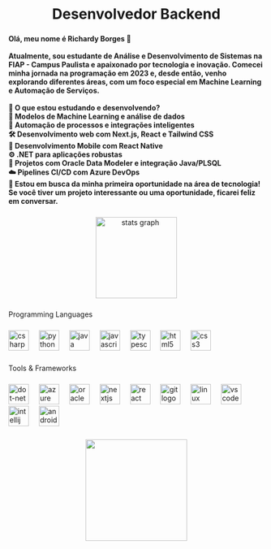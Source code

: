 <h1 align="center">Desenvolvedor Backend</h1>

###

<h4 align="left">Olá, meu nome é Richardy Borges 👋<br><br>Atualmente, sou estudante de Análise e Desenvolvimento de Sistemas na FIAP - Campus Paulista e apaixonado por tecnologia e inovação. Comecei minha jornada na programação em 2023 e, desde então, venho explorando diferentes áreas, com um foco especial em Machine Learning e Automação de Serviços.<br><br>📌 O que estou estudando e desenvolvendo?<br>🚀 Modelos de Machine Learning e análise de dados<br>🤖 Automação de processos e integrações inteligentes<br>🛠️ Desenvolvimento web com Next.js, React e Tailwind CSS<br>📱 Desenvolvimento Mobile com React Native<br>⚙️ .NET para aplicações robustas<br>🧠 Projetos com Oracle Data Modeler e integração Java/PLSQL<br>☁️ Pipelines CI/CD com Azure DevOps<br>💼 Estou em busca da minha primeira oportunidade na área de tecnologia! Se você tiver um projeto interessante ou uma oportunidade, ficarei feliz em conversar.</h4>

###

<div align="center">
  <img src="https://github-readme-stats.vercel.app/api?username=RichardyBS&hide_title=true&hide_rank=false&show_icons=true&include_all_commits=true&count_private=true&disable_animations=false&theme=aura&locale=pt-br&hide_border=true&order=1" height="160" alt="stats graph"  />
</div>

###

<p align="left">Programming Languages</p>

###

<div align="left">
  <img src="https://cdn.jsdelivr.net/gh/devicons/devicon/icons/csharp/csharp-original.svg" height="40" alt="csharp logo" />
  <img width="12" />
  <img src="https://cdn.jsdelivr.net/gh/devicons/devicon/icons/python/python-original.svg" height="40" alt="python logo"  />
  <img width="12" />
  <img src="https://cdn.jsdelivr.net/gh/devicons/devicon/icons/java/java-original.svg" height="40" alt="java logo"  />
  <img width="12" />
  <img src="https://cdn.jsdelivr.net/gh/devicons/devicon/icons/javascript/javascript-original.svg" height="40" alt="javascript logo"  />
  <img width="12" />
  <img src="https://cdn.jsdelivr.net/gh/devicons/devicon/icons/typescript/typescript-original.svg" height="40" alt="typescript logo"  />
  <img width="12" />
  <img src="https://cdn.jsdelivr.net/gh/devicons/devicon/icons/html5/html5-original.svg" height="40" alt="html5 logo" />
  <img width="12" />
  <img src="https://cdn.jsdelivr.net/gh/devicons/devicon/icons/css3/css3-original.svg" height="40" alt="css3 logo" />
</div>

###

<p align="left">Tools & Frameworks</p>

###

<div align="left">
  <img src="https://cdn.jsdelivr.net/gh/devicons/devicon/icons/dot-net/dot-net-original.svg" height="40" alt="dot-net logo"  />
  <img width="12" />
  <img src="https://cdn.jsdelivr.net/gh/devicons/devicon/icons/azure/azure-original.svg" height="40" alt="azure devops logo" />
  <img width="12" />
  <img src="https://cdn.jsdelivr.net/gh/devicons/devicon/icons/oracle/oracle-original.svg" height="40" alt="oracle logo" />
  <img width="12" />
  <img src="https://cdn.jsdelivr.net/gh/devicons/devicon/icons/nextjs/nextjs-original.svg" height="40" alt="nextjs logo"  />
  <img width="12" />
  <img src="https://cdn.jsdelivr.net/gh/devicons/devicon/icons/react/react-original.svg" height="40" alt="react logo"  />
  <img width="12" />
  <img src="https://cdn.jsdelivr.net/gh/devicons/devicon/icons/git/git-original.svg" height="40" alt="git logo"  />
  <img width="12" />
  <img src="https://cdn.jsdelivr.net/gh/devicons/devicon/icons/linux/linux-original.svg" height="40" alt="linux logo"  />
  <img width="12" />
  <img src="https://cdn.jsdelivr.net/gh/devicons/devicon/icons/vscode/vscode-original.svg" height="40" alt="vscode logo"  />
  <img width="12" />
  <img src="https://cdn.jsdelivr.net/gh/devicons/devicon/icons/intellij/intellij-original.svg" height="40" alt="intellij logo"  />
  <img width="12" />
  <img src="https://cdn.jsdelivr.net/gh/devicons/devicon/icons/androidstudio/androidstudio-original.svg" height="40" alt="androidstudio logo"  />
</div>

###
<!--
<img src="https://raw.githubusercontent.com/RichardyBS/RichardyBS/output/snake.svg" alt="Snake animation" />
-->
###

<!--
<div align="center">
  <a href="https://www.linkedin.com/in/richardybs/" target="_blank">
    <img src="https://raw.githubusercontent.com/maurodesouza/profile-readme-generator/master/src/assets/icons/social/linkedin/default.svg" width="52" height="40" alt="linkedin logo"  />
  </a>
  <a href="https://discord.com/users/zznagi" target="_blank">
    <img src="https://raw.githubusercontent.com/maurodesouza/profile-readme-generator/master/src/assets/icons/social/discord/default.svg" width="52" height="40" alt="discord logo"  />
  </a>
  <a href="mailto:richardybsoficial@gmail.com" target="_blank">
    <img src="https://raw.githubusercontent.com/maurodesouza/profile-readme-generator/master/src/assets/icons/social/gmail/default.svg" width="52" height="40" alt="gmail logo"  />
  </a>
</div>
-->

###

<div align="center">
  <img height="200" src="https://media0.giphy.com/media/v1.Y2lkPTc5MGI3NjExN211aDB0dnRyOW5zMTJwbXlsc3htaWpudGFqamljbTNzY2ZqbTY3diZlcD12MV9pbnRlcm5hbF9naWZfYnlfaWQmY3Q9Zw/b29IZK1dP4aWs/giphy.gif"  />
</div>

###

<!-- <div align="center">
  <a href="https://open.spotify.com/user/212dfjcrlhjievhvsvbkdewui">
    <img src="https://spotify-recently-played-readme.vercel.app/api?user=212dfjcrlhjievhvsvbkdewui&count=3&unique=true" alt="Spotify recently played"  />
  </a>
</div>
-->
